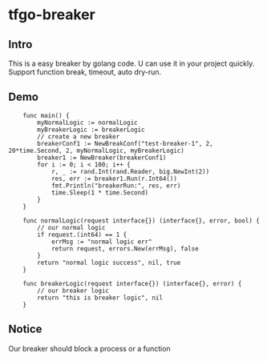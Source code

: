 # tfgo-breaker

## Intro
This is a easy breaker by golang code. U can use it in your project quickly.
Support function break, timeout, auto dry-run.

## Demo

```
    func main() {
        myNormalLogic := normalLogic
        myBreakerLogic := breakerLogic
        // create a new breaker
        breakerConf1 := NewBreakConf("test-breaker-1", 2, 20*time.Second, 2, myNormalLogic, myBreakerLogic)
        breaker1 := NewBreaker(breakerConf1)
	    for i := 0; i < 100; i++ {
            r, _ := rand.Int(rand.Reader, big.NewInt(2))
            res, err := breaker1.Run(r.Int64())
            fmt.Println("breakerRun:", res, err)
            time.Sleep(1 * time.Second)
	    }
    }

    func normalLogic(request interface{}) (interface{}, error, bool) {
    	// our normal logic
    	if request.(int64) == 1 {
    		errMsg := "normal logic err"
    		return request, errors.New(errMsg), false
    	}
    	return "normal logic success", nil, true
    }
    
    func breakerLogic(request interface{}) (interface{}, error) {
    	// our breaker logic
    	return "this is breaker logic", nil
    }
```

## Notice
Our breaker should block a process or a function
